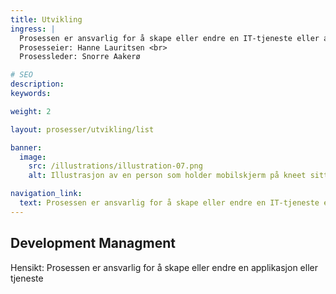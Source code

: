 ```yaml
---
title: Utvikling
ingress: |
  Prosessen er ansvarlig for å skape eller endre en IT-tjeneste eller aplikasjon. <br>
  Prosesseier: Hanne Lauritsen <br>
  Prosessleder: Snorre Aakerø

# SEO
description:
keywords:

weight: 2

layout: prosesser/utvikling/list

banner:
  image:
    src: /illustrations/illustration-07.png
    alt: Illustrasjon av en person som holder mobilskjerm på kneet sitt

navigation_link:
  text: Prosessen er ansvarlig for å skape eller endre en IT-tjeneste eller aplikasjon.
---
```


## Development Managment

Hensikt: Prosessen er ansvarlig for å skape eller endre en applikasjon eller tjeneste
